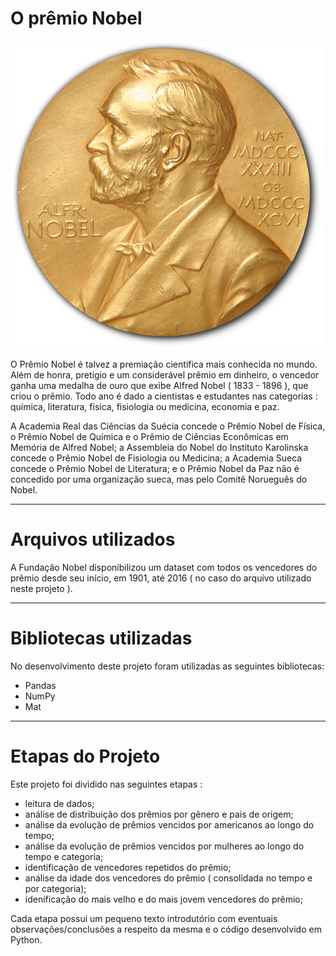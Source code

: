 # O prêmio Nobel

<img src="Nobel_Prize.png">

O Prêmio Nobel é talvez a premiação científica mais conhecida no mundo. Além de honra, pretígio e um considerável prêmio em dinheiro, o vencedor ganha uma medalha de ouro que exibe Alfred Nobel ( 1833 - 1896 ), que criou o prêmio. Todo ano é dado a cientistas e estudantes nas categorias : química, literatura, física, fisiologia ou medicina, economia e paz.

A Academia Real das Ciências da Suécia concede o Prêmio Nobel de Física, o Prêmio Nobel de Química e o Prêmio de Ciências Econômicas em Memória de Alfred Nobel; a Assembleia do Nobel do Instituto Karolinska concede o Prêmio Nobel de Fisiologia ou Medicina; a Academia Sueca concede o Prêmio Nobel de Literatura; e o Prêmio Nobel da Paz não é concedido por uma organização sueca, mas pelo Comitê Norueguês do Nobel.
___

# Arquivos utilizados

A Fundação Nobel disponibilizou um dataset com todos os vencedores do prêmio desde seu início, em 1901, até 2016 ( no caso do arquivo utilizado neste projeto ).
___

# Bibliotecas utilizadas

No desenvolvimento deste projeto foram utilizadas as seguintes bibliotecas:

* Pandas
* NumPy
* Mat
___

# Etapas do Projeto

Este projeto foi dividido nas seguintes etapas :

* leitura de dados;
* análise de distribuição dos prêmios por gênero e país de origem;
* análise da evolução de prêmios vencidos por americanos ao longo do tempo;
* análise da evolução de prêmios vencidos por mulheres ao longo do tempo e categoria;
* identificação de vencedores repetidos do prêmio;
* análise da idade dos vencedores do prêmio ( consolidada no tempo e por categoria);
* idenificação do mais velho e do mais jovem vencedores do prêmio;

Cada etapa possui um pequeno texto introdutório com eventuais observações/conclusões a respeito da mesma e o código desenvolvido em Python.
